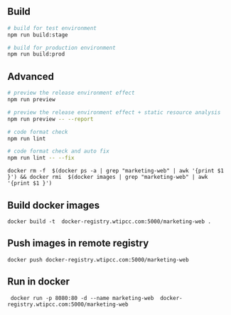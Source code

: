 ## Build

```bash
# build for test environment
npm run build:stage

# build for production environment
npm run build:prod
```

## Advanced

```bash
# preview the release environment effect
npm run preview

# preview the release environment effect + static resource analysis
npm run preview -- --report

# code format check
npm run lint

# code format check and auto fix
npm run lint -- --fix
```

```
docker rm -f  $(docker ps -a | grep "marketing-web" | awk '{print $1 }') && docker rmi  $(docker images | grep "marketing-web" | awk '{print $1 }') 
```

## Build docker images
```
docker build -t  docker-registry.wtipcc.com:5000/marketing-web .
```
## Push images in remote registry

```
docker push docker-registry.wtipcc.com:5000/marketing-web
```

## Run in docker 
```
 docker run -p 8080:80 -d --name marketing-web  docker-registry.wtipcc.com:5000/marketing-web
```